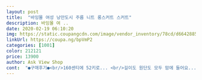 ```yaml
---
layout: post 
title:  "바잉몰 여성 낭만도시 주름 니트 롱스커트 스커트" 
description: 바잉몰 여 ..
date: 2020-02-19 06:10:20 
img: https://static.coupangcdn.com/image/vendor_inventory/78cd/d664288573c1fefd6391b050b31e434e8347a4662c6bf03e67db811677df.jpg 
linkUrl: https://coupa.ng/bpVmP2 
categories: [1001] 
color: 212121 
price: 13900 
author: Ask View Shop 
cont:  "●구매후기●<br/>160센티에 52키로... <br/>길이도 원단도 모두 맘에 들어요... <br/>디자인이 거의 비슷한데 가격대가 하도 다양해서  몇번이나 입을까싶어 가격은착하고 상품평이 좋은 이 제품을 구매했어요... <br/>역쉬나 후기대로 득템입니다.<br/> 부해보이지도 않고 입으면 살짝 무게감에 아래로 툭 떨어지는 느낌이 무지 여성스럽고 이쁘네요... <br/>입은 사진은 못찍었지만 위아래 블랙에 짧은자켓 걸쳐입으니 다들 이쁘다고하네요.<br/>.<br/>베이지도 구매해야겠어요.<br/><br/>간편하게 여성스러운 상의든, 캐주얼한 상의든 어디든 잘 어울리고<br/>걸을 때나, 계단을 오르내릴 때 불편하지 않아서 너무 좋았어요<br/>두꺼운 니트 소재였어요~<br/>발목양말만 신고 착용해도 너무 추워보이지 않아서 좋았습니다ㅎㅎ<br/>봄치마 구매했는데 겨울 치마네여ㅠㅠ<br/>브라운컬러가 은은하게 포인트가 되는 컬러라서 활용도 최고입니다<br/>요 스커트가 적당한 두께감과, 니트짜임이 주는 따뜻해 보이는 느낌이 있어서<br/>주름으로 한층 더 슬림해 보였구요<br/>컬러감 또한 베이직 컬러는 말할 것도 없이 데일리로 딱!<br/>평소에 답답해서 스타킹이나 레깅스를 입지 않고 단독으로 착용 하는 편인데<br/>" 
---
```

